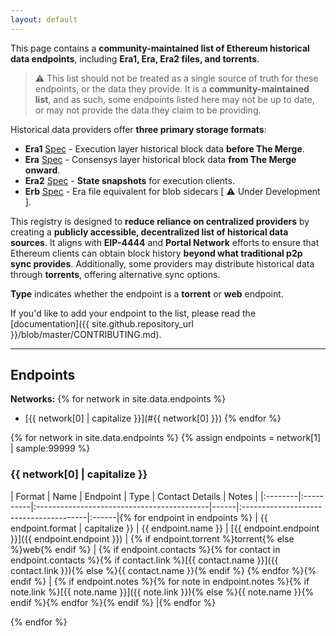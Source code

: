 ```yaml
---
layout: default
---
```


This page contains a **community-maintained list of Ethereum historical data endpoints**, including **Era1, Era, Era2 files, and torrents**.

> ⚠️ This list should not be treated as a single source of truth for these endpoints, or the data they provide. It is a **community-maintained list**, and as such, some endpoints listed here may not be up to date, or may not provide the data they claim to be providing.

Historical data providers offer **three primary storage formats**:
- **Era1** [Spec](https://github.com/ethereum/go-ethereum/pull/26621#issue-1573139029) - Execution layer historical block data **before The Merge**.
- **Era** [Spec](https://github.com/status-im/nimbus-eth2/blob/613f4a9a50c9c4bd8568844eaffb3ac15d067e56/docs/e2store.md#era-files) - Consensys layer historical block data **from The Merge onward**.
- **Era2** [Spec](https://github.com/ethereum/trin/blob/62dd518a88eda8496f89db9f9c149231a2c326dc/e2store/src/era2.rs#L24-L37) - **State snapshots** for execution clients.
- **Erb** [Spec](https://github.com/status-im/nimbus-eth2/pull/5882) - Era file equivalent for blob sidecars [ ⚠️ Under Development ].

This registry is designed to **reduce reliance on centralized providers** by creating a **publicly accessible, decentralized list of historical data sources**. It aligns with **EIP-4444** and **Portal Network** efforts to ensure that Ethereum clients can obtain block history **beyond what traditional p2p sync provides**.
Additionally, some providers may distribute historical data through **torrents**, offering alternative sync options.

**Type** indicates whether the endpoint is a **torrent** or **web** endpoint.

If you'd like to add your endpoint to the list, please read the [documentation]({{ site.github.repository_url }}/blob/master/CONTRIBUTING.md).


---

## Endpoints

**Networks:**
{% for network in site.data.endpoints %}
  - [{{ network[0] | capitalize }}](#{{ network[0] }})
{% endfor %}

{% for network in site.data.endpoints %}
{% assign endpoints = network[1] | sample:99999 %}
### {{ network[0] | capitalize }}

| Format  | Name      |                 Endpoint                   | Type |            Contact Details             | Notes |
|:--------|:----------|:-------------------------------------------|------|:---------------------------------------|:------|{% for endpoint in endpoints %}
| {{ endpoint.format | capitalize }} | {{ endpoint.name }} | [{{ endpoint.endpoint }}]({{ endpoint.endpoint }}) | {% if endpoint.torrent %}torrent{% else %}web{% endif %} | {% if endpoint.contacts %}{% for contact in endpoint.contacts %}{% if contact.link %}[{{ contact.name }}]({{ contact.link }}){% else %}{{ contact.name }}{% endif %} {% endfor %}{% endif %} | {% if endpoint.notes %}{% for note in endpoint.notes %}{% if note.link %}[{{ note.name }}]({{ note.link }}){% else %}{{ note.name }}{% endif %}{% endfor %}{% endif %} |{% endfor %}

{% endfor %}
